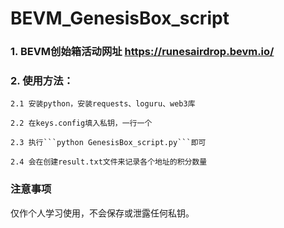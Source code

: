 # BEVM_GenesisBox_script

### 1. BEVM创始箱活动网址 https://runesairdrop.bevm.io/
### 2. 使用方法：
    2.1 安装python，安装requests、loguru、web3库

    2.2 在keys.config填入私钥，一行一个

    2.3 执行```python GenesisBox_script.py```即可

    2.4 会在创建result.txt文件来记录各个地址的积分数量
### 注意事项
仅作个人学习使用，不会保存或泄露任何私钥。